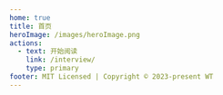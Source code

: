 ```yaml
---
home: true
title: 首页
heroImage: /images/heroImage.png
actions:
  - text: 开始阅读
    link: /interview/
    type: primary
footer: MIT Licensed | Copyright © 2023-present WT
---
```

